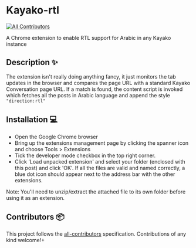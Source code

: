 # Kayako-rtl

[![All Contributors](https://img.shields.io/badge/all_contributors-1-orange.svg?style=flat-square)](#contributors-)

A Chrome extension to enable RTL support for Arabic in any Kayako instance

## Description ✨

The extension isn't really doing anything fancy, it just monitors the tab updates in the browser and compares the page URL with a standard Kayako Conversation page URL. If a match is found, the content script is invoked which fetches all the posts in Arabic language and append the style ` "direction:rtl" `

## Installation 💻

- Open the Google Chrome browser
- Bring up the extensions management page by clicking the spanner icon and choose Tools > Extensions
- Tick the developer mode checkbox in the top right corner.
- Click 'Load unpacked extension' and select your folder (enclosed with this post) and click 'OK'. If all the files are valid and named correctly, a blue dot icon should appear next to the address bar with the other extensions. 

Note: You'll need to unzip/extract the attached file to its own folder before using it as an extension.

## Contributors 📦

This project follows the [all-contributors](https://github.com/all-contributors/all-contributors) specification. Contributions of any kind welcome!+
